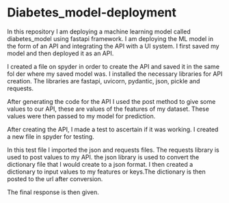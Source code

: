 # Diabetes_model-deployment
In this repository I am deploying a machine learning model called diabetes_model using fastapi framework.
I am deploying the ML model in the form of an API and integrating the API with a UI system.
I first saved my model and then deployed it as an API.

I created a file on spyder in order to create the API and saved it in the same fol
der where my saved model was.
I installed the necessary libraries for API creation. The libraries are fastapi, uvicorn, pydantic, json, pickle and requests.

After generating the code for the API I used the post method to give some values to our API, these are values of the features of my dataset.
These values were then passed to my model for prediction.

After creating the API, I made a test to ascertain if it was working. I created a new file in spyder for testing.

In this test file I imported the json and requests files. The requests library is used to post values to my API.
the json library is used to convert the dictionary file that I would create to a json format.
I then created a dictionary to input values to my features or keys.The dictionary is then posted to the url after conversion.

The final response is then given.
